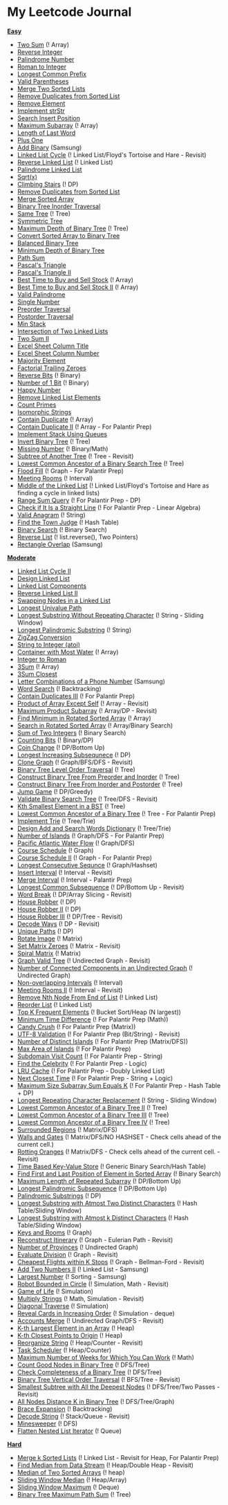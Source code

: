 # My Leetcode Journal 

**[Easy](https://github.com/JinhoLee93/Leetcode_Problems/tree/main/easy)**
- [Two Sum](https://github.com/JinhoLee93/Leetcode_Problems/blob/main/easy/two_sum.py) (! Array)
- [Reverse Integer](https://github.com/JinhoLee93/Leetcode_Problems/blob/main/easy/reverse_integer.py)
- [Palindrome Number](https://github.com/JinhoLee93/Leetcode_Problems/blob/main/easy/palindrome_number.py)
- [Roman to Integer](https://github.com/JinhoLee93/Leetcode_Problems/blob/main/easy/roman_to_integer.py)
- [Longest Common Prefix](https://github.com/JinhoLee93/Leetcode_Problems/blob/main/easy/longest_common_prefix.py)
- [Valid Parentheses](https://github.com/JinhoLee93/Leetcode_Problems/blob/main/easy/valid_parentheses.py)
- [Merge Two Sorted Lists](https://github.com/JinhoLee93/Leetcode_Problems/blob/main/easy/merge_two_sorted_lists.py)
- [Remove Duplicates from Sorted List](https://github.com/JinhoLee93/Leetcode_Problems/tree/main/easy)
- [Remove Element](https://github.com/JinhoLee93/Leetcode_Problems/blob/main/easy/remove_element.py)
- [Implement strStr](https://github.com/JinhoLee93/Leetcode_Problems/blob/main/easy/implement_strStr.py)
- [Search Insert Position](https://github.com/JinhoLee93/Leetcode_Problems/blob/main/easy/search_insert.py)
- [Maximum Subarray](https://github.com/JinhoLee93/Leetcode_Problems/blob/main/easy/maximum_subarray.py) (! Array)
- [Length of Last Word](https://github.com/JinhoLee93/Leetcode_Problems/blob/main/easy/length_of_last_word.py)
- [Plus One](https://github.com/JinhoLee93/Leetcode_Problems/blob/main/easy/plus_one.py)
- [Add Binary](https://github.com/JinhoLee93/Leetcode_Problems/blob/main/easy/add_binary.py) (Samsung)
- [Linked List Cycle](https://github.com/JinhoLee93/Leetcode_Problems/blob/main/easy/linked_list_cycle.py) (! Linked List/Floyd's Tortoise and Hare - Revisit)
- [Reverse Linked List](https://github.com/JinhoLee93/Leetcode_Problems/blob/main/easy/reverse_list.py) (! Linked List)
- [Palindrome Linked List](https://github.com/JinhoLee93/Leetcode_Problems/blob/main/easy/is_palindrome.py)
- [Sqrt(x)](https://github.com/JinhoLee93/Leetcode_Problems/blob/main/easy/sqrt.py)
- [Climbing Stairs](https://github.com/JinhoLee93/Leetcode_Problems/blob/main/easy/climbing_stairs.py) (! DP)
- [Remove Duplicates from Sorted List](https://github.com/JinhoLee93/Leetcode_Problems/blob/main/easy/remove_duplicates_sorted_list.py)
- [Merge Sorted Array](https://github.com/JinhoLee93/Leetcode_Problems/blob/main/easy/merge_sorted_array.py)
- [Binary Tree Inorder Traversal](https://github.com/JinhoLee93/Leetcode_Problems/blob/main/easy/tree_inorder_traversal.py)
- [Same Tree](https://github.com/JinhoLee93/Leetcode_Problems/blob/main/easy/same_tree.py) (! Tree)
- [Symmetric Tree](https://github.com/JinhoLee93/Leetcode_Problems/blob/main/easy/symmetric_tree.py)
- [Maximum Depth of Binary Tree](https://github.com/JinhoLee93/Leetcode_Problems/blob/main/easy/tree_maximum_depth.py) (! Tree)
- [Convert Sorted Array to Binary Tree](https://github.com/JinhoLee93/Leetcode_Problems/blob/main/easy/sorted_array_to_BST.py)
- [Balanced Binary Tree](https://github.com/JinhoLee93/Leetcode_Problems/blob/main/easy/balanced_binary_tree.py) 
- [Minimum Depth of Binary Tree](https://github.com/JinhoLee93/Leetcode_Problems/blob/main/easy/min_depth_tree.py)
- [Path Sum](https://github.com/JinhoLee93/Leetcode_Problems/blob/main/easy/path_sum.py)
- [Pascal's Triangle](https://github.com/JinhoLee93/Leetcode_Problems/blob/main/easy/pascal's_triangle.py)
- [Pascal's Triangle II](https://github.com/JinhoLee93/Leetcode_Problems/blob/main/easy/pascal's_triangle_ii.py)
- [Best Time to Buy and Sell Stock](https://github.com/JinhoLee93/Leetcode_Problems/blob/main/easy/buy_sell_stock.py) (! Array)
- [Best Time to Buy and Sell Stock II](https://github.com/JinhoLee93/Leetcode_Problems/blob/main/easy/buy_sell_stock_ii.py) (! Array)
- [Valid Palindrome](https://github.com/JinhoLee93/Leetcode_Problems/blob/main/easy/valid_palindrome.py)
- [Single Number](https://github.com/JinhoLee93/Leetcode_Problems/blob/main/easy/single_number.py)
- [Preorder Traversal](https://github.com/JinhoLee93/Leetcode_Problems/blob/main/easy/preorder_traversal.py)
- [Postorder Traversal](https://github.com/JinhoLee93/Leetcode_Problems/blob/main/easy/preorder_traversal.py)
- [Min Stack](https://github.com/JinhoLee93/Leetcode_Problems/blob/main/easy/min_stack.py)
- [Intersection of Two Linked Lists](https://github.com/JinhoLee93/Leetcode_Problems/blob/main/easy/intersection_two_linked_lists.py)
- [Two Sum II](https://github.com/JinhoLee93/Leetcode_Problems/blob/main/easy/two_sum_ii.py)
- [Excel Sheet Column Title](https://github.com/JinhoLee93/Leetcode_Problems/blob/main/easy/excel_column.py)
- [Excel Sheet Column Number](https://github.com/JinhoLee93/Leetcode_Problems/blob/main/easy/excel_column_num.py)
- [Majority Element](https://github.com/JinhoLee93/Leetcode_Problems/blob/main/easy/majority_element.py)
- [Factorial Trailing Zeroes](https://github.com/JinhoLee93/Leetcode_Problems/blob/main/easy/factorial_trailing_zeroes.py) 
- [Reverse Bits](https://github.com/JinhoLee93/Leetcode_Problems/blob/main/easy/reverse_bits.py) (! Binary)
- [Number of 1 Bit](https://github.com/JinhoLee93/Leetcode_Problems/blob/main/easy/number_of_bits.py) (! Binary)
- [Happy Number](https://github.com/JinhoLee93/Leetcode_Problems/blob/main/easy/happy_number.py)
- [Remove Linked List Elements](https://github.com/JinhoLee93/Leetcode_Problems/blob/main/easy/remove_linked_list.py)
- [Count Primes](https://github.com/JinhoLee93/Leetcode_Problems/blob/main/easy/count_primes.py)
- [Isomorphic Strings](https://github.com/JinhoLee93/Leetcode_Problems/blob/main/easy/isomorphic_strings.py)
- [Contain Duplicate](https://github.com/JinhoLee93/Leetcode_Problems/blob/main/easy/contain_duplicate.py) (! Array)
- [Contain Duplicate II](https://github.com/JinhoLee93/Leetcode_Problems/blob/main/easy/contain_duplicate_ii.py) (! Array - For Palantir Prep)
- [Implement Stack Using Queues](https://github.com/JinhoLee93/Leetcode_Problems/tree/main/easy/stack_using_queues.py)
- [Invert Binary Tree](https://github.com/JinhoLee93/Leetcode_Problems/blob/main/easy/invert_binary_tree.py) (! Tree)
- [Missing Number](https://github.com/JinhoLee93/Leetcode_Problems/blob/main/easy/missing_number.py) (! Binary/Math)
- [Subtree of Another Tree](https://github.com/JinhoLee93/Leetcode_Problems/blob/main/easy/subtree_of_another_tree.py) (! Tree - Revisit)
- [Lowest Common Ancestor of a Binary Search Tree](https://github.com/JinhoLee93/Leetcode_Problems/blob/main/easy/lowest_common_ancestor.py) (! Tree)
- [Flood Fill](https://github.com/JinhoLee93/Leetcode_Problems/blob/main/easy/flood_fill.py) (! Graph - For Palantir Prep)
- [Meeting Rooms](https://github.com/JinhoLee93/Leetcode_Problems/blob/main/easy/meeting_rooms.py) (! Interval)
- [Middle of the Linked List](https://github.com/JinhoLee93/Leetcode_Problems/blob/main/easy/middle_of_the_linked_list.py) (! Linked List/Floyd's Tortoise and Hare as finding a cycle in linked lists) 
- [Range Sum Query](https://github.com/JinhoLee93/Leetcode_Problems/blob/main/easy/range_sum_query.py) (! For Palantir Prep - DP)
- [Check if It Is a Straight Line](https://github.com/JinhoLee93/Leetcode_Problems/blob/main/easy/check_if_straight_line.py) (! For Palantir Prep - Linear Algebra)
- [Valid Anagram](https://github.com/JinhoLee93/Leetcode_Problems/blob/main/easy/valid_anagram.py) (! String)
- [Find the Town Judge](https://github.com/JinhoLee93/Leetcode_Problems/blob/main/easy/find_the_town_judge.py) (! Hash Table)
- [Binary Search](https://github.com/JinhoLee93/Leetcode_Problems/blob/main/easy/binary_search.py) (! Binary Search)
- [Reverse List](https://github.com/JinhoLee93/Leetcode_Problems/blob/main/easy/reverse_string.py) (! list.reverse(), Two Pointers)
- [Rectangle Overlap](https://github.com/JinhoLee93/Leetcode_Problems/blob/main/easy/rectangle_overlap.py) (Samsung)

**[Moderate](https://github.com/JinhoLee93/Leetcode_Problems/tree/main/moderate)**
- [Linked List Cycle II](https://github.com/JinhoLee93/Leetcode_Problems/blob/main/moderate/linked_list_cycle_ii.py) 
- [Design Linked List](https://github.com/JinhoLee93/Leetcode_Problems/blob/main/moderate/design_linked_list.py)
- [Linked List Components](https://github.com/JinhoLee93/Leetcode_Problems/blob/main/moderate/linked_list_components.py)
- [Reverse Linked List II](https://github.com/JinhoLee93/Leetcode_Problems/blob/main/moderate/reverse_linked_list_ii.py)
- [Swapping Nodes in a Linked List](https://github.com/JinhoLee93/Leetcode_Problems/blob/main/moderate/swapping_nodes.py)
- [Longest Univalue Path](https://github.com/JinhoLee93/Leetcode_Problems/blob/main/moderate/longest_univalue_path.py)
- [Longest Substring Without Repeating Character](https://github.com/JinhoLee93/Leetcode_Problems/blob/main/moderate/longest_substring.py) (! String - Sliding Window)
- [Longest Palindromic Substring](https://github.com/JinhoLee93/Leetcode_Problems/blob/main/moderate/longest_palindrome.py) (! String)
- [ZigZag Conversion](https://github.com/JinhoLee93/Leetcode_Problems/blob/main/moderate/zigzag_conversion.py)
- [String to Integer (atoi)](https://github.com/JinhoLee93/Leetcode_Problems/blob/main/moderate/string_to_integer.py)
- [Container with Most Water](https://github.com/JinhoLee93/Leetcode_Problems/blob/main/moderate/container_most_water.py) (! Array)
- [Integer to Roman](https://github.com/JinhoLee93/Leetcode_Problems/blob/main/moderate/integer_to_roman.py)
- [3Sum](https://github.com/JinhoLee93/Leetcode_Problems/blob/main/moderate/3sum.py) (! Array)
- [3Sum Closest](https://github.com/JinhoLee93/Leetcode_Problems/blob/main/moderate/3sum_closest.py)
- [Letter Combinations of a Phone Number](https://github.com/JinhoLee93/Leetcode_Problems/blob/main/moderate/letter_combinations.py) (Samsung)
- [Word Search](https://github.com/JinhoLee93/Leetcode_Problems/blob/main/moderate/word_search.py) (! Backtracking)
- [Contain Duplicates III](https://github.com/JinhoLee93/Leetcode_Problems/blob/main/moderate/contain_duplicate_iii.py) (! For Palantir Prep)
- [Product of Array Except Self](https://github.com/JinhoLee93/Leetcode_Problems/blob/main/moderate/product_of_array.py) (! Array - Revisit)
- [Maximum Product Subarray](https://github.com/JinhoLee93/Leetcode_Problems/blob/main/moderate/maximum_prod.py) (! Array/DP - Revisit)
- [Find Minimum in Rotated Sorted Array](https://github.com/JinhoLee93/Leetcode_Problems/blob/main/moderate/min_rotated_array.py) (! Array)
- [Search in Rotated Sorted Array](https://github.com/JinhoLee93/Leetcode_Problems/blob/main/moderate/search_rotated_array.py) (! Array/Binary Search)
- [Sum of Two Integers](https://github.com/JinhoLee93/Leetcode_Problems/blob/main/moderate/sum_of_two_integers.py) (! Binary Search)
- [Counting Bits](https://github.com/JinhoLee93/Leetcode_Problems/blob/main/easy/counting_bits.py) (! Binary/DP)
- [Coin Change](https://github.com/JinhoLee93/Leetcode_Problems/blob/main/moderate/coin_change.py) (! DP/Bottom Up)
- [Longest Increasing Subsequnece](https://github.com/JinhoLee93/Leetcode_Problems/blob/main/moderate/longest_increasing_subsequence.py) (! DP)
- [Clone Graph](https://github.com/JinhoLee93/Leetcode_Problems/blob/main/moderate/clone_graph.py) (! Graph/BFS/DFS - Revisit)
- [Binary Tree Level Order Traversal](https://github.com/JinhoLee93/Leetcode_Problems/blob/main/moderate/binary_tree_level_order.py) (! Tree)
- [Construct Binary Tree From Preorder and Inorder](https://github.com/JinhoLee93/Leetcode_Problems/blob/main/moderate/construct_pre_in_order.py) (! Tree)
- [Construct Binary Tree From Inorder and Postorder](https://github.com/JinhoLee93/Leetcode_Problems/blob/main/moderate/tree_from_in_and_post.py) (! Tree)
- [Jump Game](https://github.com/JinhoLee93/Leetcode_Problems/blob/main/moderate/jump_game.py) (! DP/Greedy)
- [Validate Binary Search Tree](https://github.com/JinhoLee93/Leetcode_Problems/blob/main/moderate/validate_binary_search_tree.py) (! Tree/DFS - Revisit)
- [Kth Smallest Element in a BST](https://github.com/JinhoLee93/Leetcode_Problems/blob/main/moderate/kth_smallest_bst.py) (! Tree)
- [Lowest Common Ancestor of a Binary Tree](https://github.com/JinhoLee93/Leetcode_Problems/blob/main/moderate/lowest_common_ancestor_bt.py) (! Tree - For Palantir Prep)
- [Implement Trie](https://github.com/JinhoLee93/Leetcode_Problems/blob/main/moderate/implement_trie.py) (! Tree/Trie)
- [Design Add and Search Words Dictionary](https://github.com/JinhoLee93/Leetcode_Problems/blob/main/moderate/design_add_and_search.py) (! Tree/Trie) 
- [Number of Islands](https://github.com/JinhoLee93/Leetcode_Problems/blob/main/moderate/number_of_islands.py) (! Graph/DFS - For Palantir Prep)
- [Pacific Atlantic Water Flow](https://github.com/JinhoLee93/Leetcode_Problems/blob/main/moderate/pacific_atlantic_water_flow.py) (! Graph/DFS)
- [Course Schedule](https://github.com/JinhoLee93/Leetcode_Problems/blob/main/moderate/course_schedule.py) (! Graph)
- [Course Schedule II](https://github.com/JinhoLee93/Leetcode_Problems/blob/main/moderate/course_schedule_ii.py) (! Graph - For Palantir Prep)
- [Longest Consecutive Sequnce](https://github.com/JinhoLee93/Leetcode_Problems/blob/main/moderate/longest_consecutive_sequence.py) (! Graph/Hashset)
- [Insert Interval](https://github.com/JinhoLee93/Leetcode_Problems/blob/main/moderate/insert_interval.py) (! Interval - Revisit)
- [Merge Interval](https://github.com/JinhoLee93/Leetcode_Problems/blob/main/moderate/merge_interval.py) (! Interval - Palantir Prep)
- [Longest Common Subsequence](https://github.com/JinhoLee93/Leetcode_Problems/blob/main/moderate/longest_common_subsequence.py) (! DP/Bottom Up - Revisit)
- [Word Break](https://github.com/JinhoLee93/Leetcode_Problems/blob/main/moderate/word_break.py) (! DP/Array Slicing - Revisit)
- [House Robber](https://github.com/JinhoLee93/Leetcode_Problems/blob/main/moderate/house_robber.py) (! DP)
- [House Robber II](https://github.com/JinhoLee93/Leetcode_Problems/blob/main/moderate/house_robber_ii.py) (! DP)
- [House Robber III](https://github.com/JinhoLee93/Leetcode_Problems/blob/main/moderate/house_robber_iii.py) (! DP/Tree - Revisit)
- [Decode Ways](https://github.com/JinhoLee93/Leetcode_Problems/blob/main/moderate/decode_ways.py) (! DP - Revisit)
- [Unique Paths](https://github.com/JinhoLee93/Leetcode_Problems/blob/main/moderate/unique_paths.py) (! DP)
- [Rotate Image](https://github.com/JinhoLee93/Leetcode_Problems/blob/main/moderate/rotate_image.py) (! Matrix)
- [Set Matrix Zeroes](https://github.com/JinhoLee93/Leetcode_Problems/blob/main/moderate/set_matrix_zeroes.py) (! Matrix - Revisit) 
- [Spiral Matrix](https://github.com/JinhoLee93/Leetcode_Problems/tree/main/moderate) (! Matrix)
- [Graph Valid Tree](https://github.com/JinhoLee93/Leetcode_Problems/blob/main/moderate/graph_valid_tree.py) (! Undirected Graph - Revisit)
- [Number of Connected Components in an Undirected Graph](https://github.com/JinhoLee93/Leetcode_Problems/blob/main/moderate/number_of_connected_graph.py) (! Undirected Graph)
- [Non-overlapping Intervals](https://github.com/JinhoLee93/Leetcode_Problems/blob/main/moderate/erase_intervals.py) (! Interval)
- [Meeting Rooms II](https://github.com/JinhoLee93/Leetcode_Problems/blob/main/moderate/meeting_rooms_ii.py) (! Interval - Revisit)
- [Remove Nth Node From End of List](https://github.com/JinhoLee93/Leetcode_Problems/blob/main/moderate/remove_nth_linked_list.py) (! Linked List)
- [Reorder List](https://github.com/JinhoLee93/Leetcode_Problems/blob/main/moderate/reorder_list.py) (! Linked List)
- [Top K Frequent Elements](https://github.com/JinhoLee93/Leetcode_Problems/blob/main/moderate/top_k_frequent_elements.py) (! Bucket Sort/Heap (N largest))
- [Minimum Time Difference](https://github.com/JinhoLee93/Leetcode_Problems/blob/main/moderate/minimum_time_difference.py) (! For Palantir Prep (Math))
- [Candy Crush](https://github.com/JinhoLee93/Leetcode_Problems/blob/main/moderate/candy_crush.py) (! For Palantir Prep (Matrix))
- [UTF-8 Validation](https://github.com/JinhoLee93/Leetcode_Problems/blob/main/moderate/utf-8_validation.py) (! For Palantir Prep (Bit/String) - Revisit)
- [Number of Distinct Islands](https://github.com/JinhoLee93/Leetcode_Problems/blob/main/moderate/number_of_distinct_islands.py) (! For Palantir Prep (Matrix/DFS))
- [Max Area of Islands](https://github.com/JinhoLee93/Leetcode_Problems/blob/main/moderate/max_area_of_island.py) (! For Palantir Prep)
- [Subdomain Visit Count](https://github.com/JinhoLee93/Leetcode_Problems/blob/main/moderate/subdomain_visit_count.py) (! For Palantir Prep - String) 
- [Find the Celebrity](https://github.com/JinhoLee93/Leetcode_Problems/blob/main/moderate/find_the_celebrity.py) (! For Palantir Prep - Logic)
- [LRU Cache](https://github.com/JinhoLee93/Leetcode_Problems/blob/main/moderate/lru_cache.py) (! For Palantir Prep - Doubly Linked List)
- [Next Closest Time](https://github.com/JinhoLee93/Leetcode_Problems/blob/main/moderate/next_closest_time.py) (! For Palantir Prep - String + Logic)
- [Maximum Size Subarray Sum Equals K](https://github.com/JinhoLee93/Leetcode_Problems/blob/main/moderate/sub_equals_k.py) (! For Palantir Prep - Hash Table + DP)
- [Longest Repeating Character Replacement](https://github.com/JinhoLee93/Leetcode_Problems/blob/main/moderate/longest_repeating_character_replacement.py) (! String - Sliding Window)
- [Lowest Common Ancestor of a Binary Tree II](https://github.com/JinhoLee93/Leetcode_Problems/blob/main/moderate/lowest_common_ancestor_ii.py) (! Tree)
- [Lowest Common Ancestor of a Binary Tree III](https://github.com/JinhoLee93/Leetcode_Problems/blob/main/moderate/lowest_common_ancestor_iii.py) (! Tree)
- [Lowest Common Ancestor of a Binary Tree IV](https://github.com/JinhoLee93/Leetcode_Problems/blob/main/moderate/lowest_common_ancestor_iv.py) (! Tree)
- [Surrounded Regions](https://github.com/JinhoLee93/Leetcode_Problems/blob/main/moderate/surrounded_regions.py) (! Matrix/DFS)
- [Walls and Gates](https://github.com/JinhoLee93/Leetcode_Problems/blob/main/moderate/walls_and_gates.py) (! Matrix/DFS/NO HASHSET - Check cells ahead of the current cell.)
- [Rotting Oranges](https://github.com/JinhoLee93/Leetcode_Problems/blob/main/moderate/rotting_oranges.py) (! Matrix/DFS - Check cells ahead of the current cell. - Revisit)
- [Time Based Key-Value Store](https://github.com/JinhoLee93/Leetcode_Problems/blob/main/moderate/time_based_key_value_store.py) (! Generic Binary Search/Hash Table)  
- [Find First and Last Position of Element in Sorted Array](https://github.com/JinhoLee93/Leetcode_Problems/blob/main/moderate/find_first_and_last.py) (! Binary Search)
- [Maximum Length of Repeated Subarray](https://github.com/JinhoLee93/Leetcode_Problems/blob/main/moderate/maximum_length_of_repeated_subarray.py) (! DP/Bottom Up)
- [Longest Palindromic Subsequence](https://github.com/JinhoLee93/Leetcode_Problems/blob/main/moderate/palindromic_subsequences.py) (! DP/Bottom Up)
- [Palindromic Substrings](https://github.com/JinhoLee93/Leetcode_Problems/blob/main/moderate/palindromic_substrings.py) (! DP)
- [Longest Substring with Atmost Two Distinct Characters](https://github.com/JinhoLee93/Leetcode_Problems/blob/main/moderate/atmost_two_distinct.py) (! Hash Table/Sliding Window)
- [Longest Substring with Atmost k Distinct Characters](https://github.com/JinhoLee93/Leetcode_Problems/blob/main/moderate/longest_atmost_k.py) (! Hash Table/Sliding Window)
- [Keys and Rooms](https://github.com/JinhoLee93/Leetcode_Problems/blob/main/moderate/keys_and_rooms.py) (! Graph)
- [Reconstruct Itinerary](https://github.com/JinhoLee93/Leetcode_Problems/blob/main/moderate/reconstruct_itinerary.py) (! Graph - Eulerian Path - Revisit)
- [Number of Provinces](https://leetcode.com/problems/number-of-provinces/submissions/) (! Undirected Graph)
- [Evaluate Division](https://github.com/JinhoLee93/Leetcode_Problems/blob/main/moderate/evaluate_division.py) (! Graph - Revisit)
- [Cheapest Flights within K Stops](https://github.com/JinhoLee93/Leetcode_Problems/blob/main/moderate/cheapest_flights_k_stops.py) (! Graph - Bellman-Ford - Revisit)
- [Add Two Numbers II](https://github.com/JinhoLee93/Leetcode_Problems/blob/main/moderate/add_two_numbers.py) (! Linked List - Samsung)
- [Largest Number](https://github.com/JinhoLee93/Leetcode_Problems/blob/main/moderate/largest_number.py) (! Sorting - Samsung)
- [Robot Bounded in Circle](https://github.com/JinhoLee93/Leetcode_Problems/blob/main/moderate/robot_bounded.py) (! Simulation, Math - Revisit)
- [Game of Life](https://github.com/JinhoLee93/Leetcode_Problems/blob/main/moderate/game_of_life.py) (! Simulation)
- [Multiply Strings](https://github.com/JinhoLee93/Leetcode_Problems/blob/main/moderate/multiply_string.py) (! Math, Simulation - Revisit)
- [Diagonal Traverse](https://github.com/JinhoLee93/Leetcode_Problems/blob/main/moderate/diagonal_traverse.py) (! Simulation)
- [Reveal Cards in Increasing Order](https://github.com/JinhoLee93/Leetcode_Problems/blob/main/moderate/reveal_cards_in.py) (! Simulation - deque)
- [Accounts Merge](https://github.com/JinhoLee93/Leetcode_Problems/blob/main/moderate/accounts_merge.py) (! Undirected Graph/DFS - Revisit)
- [K-th Largest Element in an Array](https://github.com/JinhoLee93/Leetcode_Problems/blob/main/moderate/kth_largest_element.py) (! Heap)
- [K-th Closest Points to Origin](https://github.com/JinhoLee93/Leetcode_Problems/blob/main/moderate/k_closest_points.py) (! Heap)
- [Reorganize String](https://github.com/JinhoLee93/Leetcode_Problems/blob/main/moderate/reorganizing_string.py) (! Heap/Counter - Revisit)
- [Task Scheduler](https://github.com/JinhoLee93/Leetcode_Problems/blob/main/moderate/task_scheduler.py) (! Heap/Counter)
- [Maximum Number of Weeks for Which You Can Work](https://github.com/JinhoLee93/Leetcode_Problems/blob/main/moderate/maximum_num_work.py) (! Math)
- [Count Good Nodes in Binary Tree](https://github.com/JinhoLee93/Leetcode_Problems/blob/main/moderate/count_good_nodes.py) (! DFS/Tree)
- [Check Completeness of a Binary Tree](https://github.com/JinhoLee93/Leetcode_Problems/blob/main/moderate/check_completeness.py) (! DFS/Tree)
- [Binary Tree Vertical Order Traversal](https://github.com/JinhoLee93/Leetcode_Problems/blob/main/moderate/vertical_order_traversal.py) (! BFS/Tree - Revisit)
- [Smallest Subtree with All the Deepest Nodes](https://github.com/JinhoLee93/Leetcode_Problems/blob/main/moderate/smallest_subtree.py) (! DFS/Tree/Two Passes - Revisit)
- [All Nodes Distance K in Binary Tree](https://github.com/JinhoLee93/Leetcode_Problems/blob/main/moderate/nodes_distance_k.py) (! DFS/Tree/Graph)
- [Brace Expansion](https://github.com/JinhoLee93/Leetcode_Problems/blob/main/moderate/brace_expansion.py) (! Backtracking)
- [Decode String](https://github.com/JinhoLee93/Leetcode_Problems/blob/main/moderate/decode_string.py) (! Stack/Queue - Revisit)
- [Minesweeper](https://github.com/JinhoLee93/Leetcode_Problems/blob/main/moderate/minesweeper.py) (! DFS)
- [Flatten Nested List Iterator](https://github.com/JinhoLee93/Leetcode_Problems/blob/main/moderate/flatten_nested_list.py) (! Queue)
 
**[Hard](https://github.com/JinhoLee93/Leetcode_Problems/tree/main/hard)**
- [Merge k Sorted Lists](https://github.com/JinhoLee93/Leetcode_Problems/blob/main/hard/merge_k_sorted_lists.py) (! Linked List - Revisit for Heap, For Palantir Prep)
- [Find Median from Data Stream](https://github.com/JinhoLee93/Leetcode_Problems/blob/main/hard/find_median_from_data.py) (! Heap/Double Heap - Revisit)
- [Median of Two Sorted Arrays](https://github.com/JinhoLee93/Leetcode_Problems/blob/main/hard/median_of_two_sorted_arrays.py) (! heap)
- [Sliding Window Median](https://github.com/JinhoLee93/Leetcode_Problems/blob/main/hard/sliding_window_median.py) (! Heap/Array)
- [Sliding Window Maximum](https://github.com/JinhoLee93/Leetcode_Problems/blob/main/hard/sliding_window_maximum.py) (! Deque)
- [Binary Tree Maximum Path Sum]() (! Tree)

